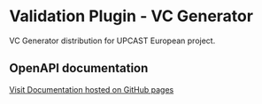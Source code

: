 # Validation Plugin - VC Generator

VC Generator distribution for UPCAST European project.

## OpenAPI documentation

[Visit Documentation hosted on GitHub pages](https://dawex.github.io/vc-generator/documentation)
